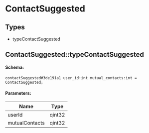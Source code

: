 # ContactSuggested

## Types

* typeContactSuggested

## ContactSuggested::typeContactSuggested

#### Schema:

`contactSuggested#3de191a1 user_id:int mutual_contacts:int = ContactSuggested;`

#### Parameters:

|Name|Type|
|----|----|
|userId|qint32|
|mutualContacts|qint32|

